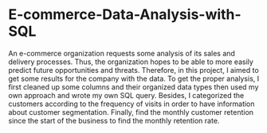 # E-commerce-Data-Analysis-with-SQL

An e-commerce organization requests some analysis of its sales and delivery processes. Thus, the organization hopes to be able to more easily predict future opportunities and threats. Therefore, in this project, I aimed to get some results for the company with the data. To get the proper analysis, I first cleaned up some columns and their organized data types then used my own approach and wrote my own SQL query. Besides, I categorized the customers according to the frequency of visits in order to have information about customer segmentation. Finally, find the monthly customer retention since the start of the business to find the monthly retention rate.
